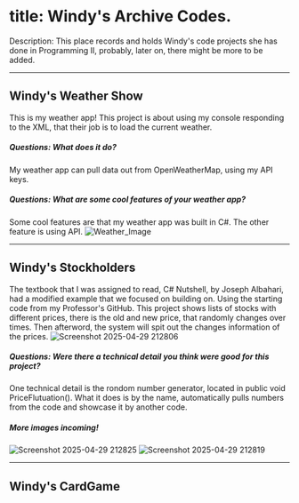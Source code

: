 # title: Windy's Archive Codes.
Description: This place records and holds Windy's code projects she has done in Programming II, probably, later on, there might be more to be added.

_____________________________________________________________________________________________________________________________________________________________
## Windy's Weather Show
This is my weather app! This project is about using my console responding to the XML, that their job is to load the current weather. 

##### Questions: What does it do?
My weather app can pull data out from OpenWeatherMap, using my API keys.
##### Questions: What are some cool features of your weather app?
Some cool features are that my weather app was built in C#. The other feature is using API.
![Weather_Image](https://github.com/user-attachments/assets/bbaf9a31-b463-437b-a364-a7a7dd993039)    
___________________________________________________________________________________________________________________________________________________________
## Windy's Stockholders
The textbook that I was assigned to read, C# Nutshell, by Joseph Albahari, had a modified example that we focused on building on. Using the starting code from my Professor's GitHub. This project shows lists of stocks with different prices, there is the old and new price, that randomly changes over times. Then afterword, the system will spit out the changes information of the prices.
![Screenshot 2025-04-29 212806](https://github.com/user-attachments/assets/8d4bf884-a5f0-4d1c-8605-bfb9c404abb0)
##### Questions: Were there a technical detail you think were good for this project?
One technical detail is the rondom number generator, located in public void PriceFlutuation(). What it does is by the name, automatically pulls numbers from the code and showcase it by another code.

##### More images incoming!
![Screenshot 2025-04-29 212825](https://github.com/user-attachments/assets/75c401cb-c2fd-464a-81a6-839440bd5d34)
![Screenshot 2025-04-29 212819](https://github.com/user-attachments/assets/5f92918c-ecb0-4c07-870c-99919ddb403b)



___________________________________________________________________________________________________________________________________________________________
## Windy's CardGame

